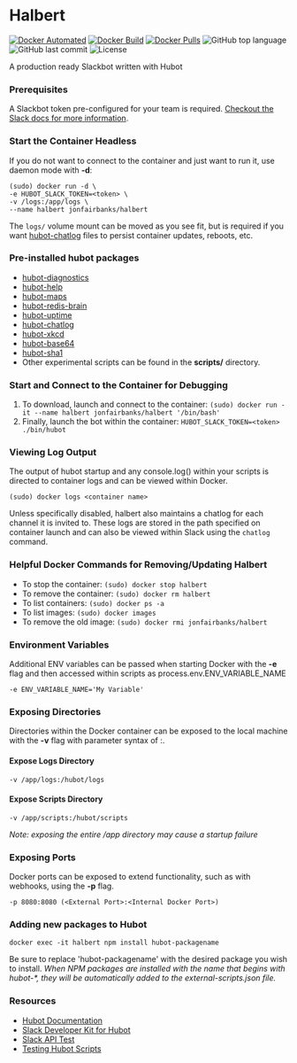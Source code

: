 # Halbert
[![Docker Automated](https://img.shields.io/docker/automated/jonfairbanks/halbert.svg)](https://hub.docker.com/r/jonfairbanks/halbert/)
[![Docker Build](https://img.shields.io/docker/build/jonfairbanks/halbert.svg)](https://hub.docker.com/r/jonfairbanks/halbert/)
[![Docker Pulls](https://img.shields.io/docker/pulls/jonfairbanks/halbert.svg)](https://hub.docker.com/r/jonfairbanks/halbert/)
![GitHub top language](https://img.shields.io/github/languages/top/jonfairbanks/halbert.svg)
![GitHub last commit](https://img.shields.io/github/last-commit/jonfairbanks/halbert.svg)
![License](https://img.shields.io/github/license/jonfairbanks/halbert.svg?style=flat)

A production ready Slackbot written with Hubot
<br>


### Prerequisites
A Slackbot token pre-configured for your team is required. [Checkout the Slack docs for more information](https://api.slack.com/slack-apps).


### Start the Container Headless
If you do not want to connect to the container and just want to run it, use daemon mode with **-d**:

```
(sudo) docker run -d \
-e HUBOT_SLACK_TOKEN=<token> \
-v /logs:/app/logs \
--name halbert jonfairbanks/halbert
```

The `logs/` volume mount can be moved as you see fit, but is required if you want [hubot-chatlog](https://www.npmjs.com/package/hubot-chatlog) files to persist container updates, reboots, etc.

### Pre-installed hubot packages
- [hubot-diagnostics](https://www.npmjs.com/package/hubot-diagnostics)
- [hubot-help](https://www.npmjs.com/package/hubot-help)
- [hubot-maps](https://www.npmjs.com/package/hubot-maps)
- [hubot-redis-brain](https://www.npmjs.com/package/hubot-redis-brain)
- [hubot-uptime](https://www.npmjs.com/package/hubot-uptime)
- [hubot-chatlog](https://www.npmjs.com/package/hubot-chatlog)
- [hubot-xkcd](https://www.npmjs.com/package/hubot-xkcd)
- [hubot-base64](https://www.npmjs.com/package/hubot-base64)
- [hubot-sha1](https://www.npmjs.com/package/hubot-sha1)
- Other experimental scripts can be found in the **scripts/** directory.


### Start and Connect to the Container for Debugging
1) To download, launch and connect to the container: 
`(sudo) docker run -it --name halbert jonfairbanks/halbert '/bin/bash'`
2) Finally, launch the bot within the container: 
`HUBOT_SLACK_TOKEN=<token> ./bin/hubot`


### Viewing Log Output
The output of hubot startup and any console.log() within your scripts is directed to container logs and can be viewed within Docker.

`(sudo) docker logs <container name>`

Unless specifically disabled, halbert also maintains a chatlog for each channel it is invited to. These logs are stored in the path specified on container launch and can also be viewed within Slack using the `chatlog` command.


### Helpful Docker Commands for Removing/Updating Halbert
- To stop the container: `(sudo) docker stop halbert`
- To remove the container: `(sudo) docker rm halbert`
- To list containers: `(sudo) docker ps -a`
- To list images: `(sudo) docker images`
- To remove the old image: `(sudo) docker rmi jonfairbanks/halbert`


### Environment Variables
Additional ENV variables can be passed when starting Docker with the **-e** flag and then accessed within scripts as process.env.ENV_VARIABLE_NAME

`-e ENV_VARIABLE_NAME='My Variable'`


### Exposing Directories
Directories within the Docker container can be exposed to the local machine with the **-v** flag with parameter syntax of <docker path>:<local machine path>.

#### Expose Logs Directory
`-v /app/logs:/hubot/logs`

#### Expose Scripts Directory
`-v /app/scripts:/hubot/scripts`

_Note: exposing the entire /app directory may cause a startup failure_

### Exposing Ports
Docker ports can be exposed to extend functionality, such as with webhooks, using the **-p** flag.

`-p 8080:8080 (<External Port>:<Internal Docker Port>)`

### Adding new packages to Hubot
`docker exec -it halbert npm install hubot-packagename`

Be sure to replace 'hubot-packagename' with the desired package you wish to install.
_When NPM packages are installed with the name that begins with hubot-*, they will be automatically added to the external-scripts.json file._

### Resources
- [Hubot Documentation](https://hubot.github.com/docs/)
- [Slack Developer Kit for Hubot](https://slack.dev/hubot-slack/)
- [Slack API Test](https://api.slack.com/methods/api.test)
- [Testing Hubot Scripts](https://hubot.github.com/docs/scripting/#testing-hubot-scripts)